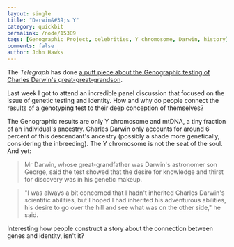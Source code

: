 ```yaml
---
layout: single 
title: "Darwin&#39;s Y" 
category: quickbit
permalink: /node/15389
tags: [Genographic Project, celebrities, Y chromosome, Darwin, history] 
comments: false 
author: John Hawks 
---
```


The <i>Telegraph</i> has done <a href="http://www.telegraph.co.uk/news/worldnews/australiaandthepacific/australia/7158271/Charles-Darwins-genetic-history-unlocked-by-DNA-project.html">a puff piece about the Genographic testing of Charles Darwin's great-great-grandson</a>. 

Last week I got to attend an incredible panel discussion that focused on the issue of genetic testing and identity. How and why do people connect the results of a genotyping test to their deep conception of themselves? 

The Genographic results are only Y chromosome and mtDNA, a tiny fraction of an individual's ancestry. Charles Darwin only accounts for around 6 percent of this descendant's ancestry (possibly a shade more genetically, considering the inbreeding). The Y chromosome is not the seat of the soul. And yet: 

<blockquote>Mr Darwin, whose great-grandfather was Darwin's astronomer son George, said the test showed that the desire for knowledge and thirst for discovery was in his genetic makeup.</blockquote>

<blockquote>"I was always a bit concerned that I hadn't inherited Charles Darwin's scientific abilities, but I hoped I had inherited his adventurous abilities, his desire to go over the hill and see what was on the other side," he said.</blockquote>

Interesting how people construct a story about the connection between genes and identity, isn't it? 

